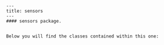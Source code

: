 
    ---
    title: sensors
    ---
    #### sensors package.


    Below you will find the classes contained within this one:
    